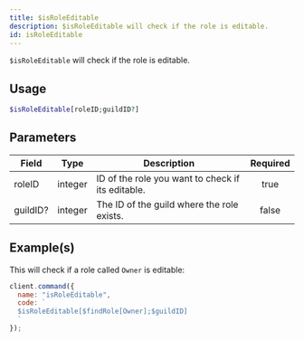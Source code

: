 ```yaml
---
title: $isRoleEditable
description: $isRoleEditable will check if the role is editable.
id: isRoleEditable
---
```


`$isRoleEditable` will check if the role is editable.

## Usage

```php
$isRoleEditable[roleID;guildID?]
```

## Parameters

| Field    | Type    | Description                                       | Required |
| -------- | ------- | ------------------------------------------------- | :------: |
| roleID   | integer | ID of the role you want to check if its editable. |   true   |
| guildID? | integer | The ID of the guild where the role exists.        |  false   |

## Example(s)

This will check if a role called `Owner` is editable:

```javascript
client.command({
  name: "isRoleEditable",
  code: `
  $isRoleEditable[$findRole[Owner];$guildID]
  `
});
```
